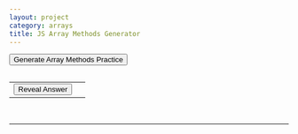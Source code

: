 ```yaml
---
layout: project
category: arrays
title: JS Array Methods Generator
---
```


<button onclick="generatePractice()">Generate Array Methods Practice</button>
<p id="question"></p>
<pre id="output"></pre>
<table>
    <tr>
        <td><button onclick="revealAnswer()">Reveal Answer</button></td>
        <td><span id="answerSpan" style="display:none;"></span></td>
    </tr>
</table>


<script>
let exerciseNumber;
let indexOne;
let indexTwo;
let indexThree;
let indexFour;
//let indexOneValue, indexTwoValue;
let ml = [];
//let nums = ml;
// let myList = ml;
// let myArr = ml;
// let myNums = ml;
// let nmbrs = ml;
// let numLst = ml;
// let numbList = ml;
// let NmbrLst = ml;
// let ListA = ml;
let answer;

generatePractice();

function generatePractice() {
    exerciseNumber = 1;
    const answerElement = document.getElementById("answerSpan");
    answerElement.style.display = "none";
    let question = "What ";
    const actions = ["will", "does", "would", "might", "number will", "number does"];
    const targets = ["this code", "the following", "the following code", "the following program", "this", "this program", "this algorithm"];
    const verbs = ["print", "display", "output", "produce", "end up showing"];
    question += choice(actions) + " ";
    question += choice(targets) + " ";
    question += choice(verbs) + "?\n\n";
    let result = "";
    const varA = chooseVariableName();
    const varBOptions = ["index", "item", "idNum", "position", "val", "location", "loc", "pos", "counter", "address", "foo"];
    const varB = varBOptions[Math.floor(Math.random() * varBOptions.length)];

    // =-=-=-=-=-=-=- exercise type 0, push method
    if(exerciseNumber == 0){
        ml = [getRandomNumber(4)];
        ml.push(getRandomNumber(4));
        //ml.sort(() => Math.random() - 0.5); // shuffle array
        // nums = ml;
        // myList = ml;
        // myArr = ml;
        // myNums = ml;
        // nmbrs = ml;
        // numLst = ml;
        // numbList = ml;
        // NmbrLst = ml;
        // ListA = ml;
        result += "let " + varA + " = " + JSON.stringify(ml) + ";\n";
        ml.push(getRandomNumber(7));
        ml.push(getRandomNumber(4));
        result += "" + varA + ".push(" + JSON.stringify(ml[2]) + ");\n";
        result += "" + varA + ".push(" + JSON.stringify(ml[3]) + ");\n";
        
        
        indexOne = getRandomNumber(ml.length);
        indexTwo = getRandomNumber(ml.length,2);
        
        if (getRandomNumber(2)) {
            
               
                    indexOne = getRandomNumber(ml.length);
                    indexTwo = getRandomNumber(ml.length);
                
                result += "let " + varB + " = " + varA + "[" + indexOne + "] + " + varA + "[" + indexTwo + "];\n";
                indexFour = ml[indexOne] + ml[indexTwo];
            } else {
                while (indexOne === indexTwo) {
                    indexOne = getRandomNumber(ml.length);
                    indexTwo = getRandomNumber(ml.length);
                }
                 if(ml[indexOne] > ml[indexTwo]){
                    result += "let " + varB + " = " + varA + "[" + indexOne + "] - " + varA + "[" + indexTwo + "];\n";
                    indexFour = ml[indexOne] - ml[indexTwo];
                }else{
                    result += "let " + varB + " = " + varA + "[" + indexTwo + "] - " + varA + "[" + indexOne + "];\n";
                    indexFour = ml[indexTwo] - ml[indexOne];
                }
            
        } 
        ml.push(getRandomNumber(7));
        ml.push(getRandomNumber(4));
        
        
        
    }
    // =-=-=-=-=-=-=- exercise type 1, splice method to delete
    if(exerciseNumber == 1){
        ml = [getRandomNumber(7),getRandomNumber(4),getRandomNumber(7),getRandomNumber(4),getRandomNumber(7),getRandomNumber(4)];
        
        //ml.sort(() => Math.random() - 0.5); // shuffle array
        // nums = ml;
        // myList = ml;
        // myArr = ml;
        // myNums = ml;
        // nmbrs = ml;
        // numLst = ml;
        // numbList = ml;
        // NmbrLst = ml;
        // ListA = ml;
        result += "let " + varA + " = " + JSON.stringify(ml) + ";\n";
        let tempValue = getRandomNumber(2);
        let tempAmount = getRandomNumber(3,1);
        result += "" + varA + ".splice(" + tempValue + ", "+tempAmount+");\n";
        ml.splice(tempValue, tempAmount);

        
        
        indexOne = getRandomNumber(ml.length);
        indexTwo = getRandomNumber(ml.length,2);
        
        if (getRandomNumber(2)) {
            
               
                indexOne = getRandomNumber(ml.length);
                indexTwo = getRandomNumber(ml.length,2);
                
                result += "let " + varB + " = " + varA + "[" + indexOne + "] + " + varA + "[" + indexTwo + "];\n";
                indexFour = ml[indexOne] + ml[indexTwo];
            } else {
                while (indexOne === indexTwo) {
                    indexOne = getRandomNumber(ml.length);
                    indexTwo = getRandomNumber(ml.length);
                }
                 if(ml[indexOne] > ml[indexTwo]){
                    result += "let " + varB + " = " + varA + "[" + indexOne + "] - " + varA + "[" + indexTwo + "];\n";
                    indexFour = ml[indexOne] - ml[indexTwo];
                }else{
                    result += "let " + varB + " = " + varA + "[" + indexTwo + "] - " + varA + "[" + indexOne + "];\n";
                    indexFour = ml[indexTwo] - ml[indexOne];
                }
            
        } 
        tempValue = getRandomNumber(2);
        tempAmount = getRandomNumber(3,1);
        result += "" + varA + ".splice(" + tempValue + ", "+tempAmount+");\n";
        ml.splice(tempValue, tempAmount);
        ml.push(getRandomNumber(7));
        ml.push(getRandomNumber(4));
        
        
        
    }
    result += "" + varA + ".push(" + JSON.stringify(ml[ml.length - 2]) + ");\n";
    result += "" + varA + ".push(" + JSON.stringify(ml[ml.length - 1]) + ");\n";
    indexThree = getRandomNumber(ml.length, 4);
    result += "" + varB + " += " + varA + "[" + indexThree + "];\n";
    indexFour = indexFour + ml[indexThree];
    answer = ml[indexFour];
    if(answer === undefined){
      generatePractice()
    } else {
      result += "alert(" + varA + "[" + varB + "]);";
      document.getElementById("question").innerText = question;
      document.getElementById("output").innerText = result;
      document.getElementById("answerSpan").innerText = "";
      document.getElementById("answerSpan").style.display = "none";
    }
    
    
}
function revealAnswer() {
            const answerElement = document.getElementById("answerSpan");
            answerElement.innerText = "Answer: " + answer;
            answerElement.style.display = "block";
}





function getRandomNumber(max, min = 0) {
    return Math.floor(Math.random() * (max - min)) + min;
}

function choice(arr) {
    return arr[getRandomNumber(arr.length)];
}

function chooseVariableName() {
    const prefixes = ["nums", "myList", "myArr", "myNums", "nmbrs", "numLst", "numbList", "NmbrLst", "ListA"];
    return prefixes[getRandomNumber(prefixes.length)];
}
</script>
<br>
<hr>
<br>

